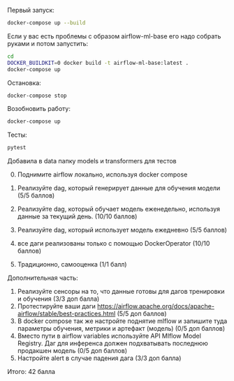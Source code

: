 Первый запуск:
```bash
docker-compose up --build
```
Если у вас есть проблемы с образом airflow-ml-base его надо собрать руками и потом запустить:
```bash
cd
DOCKER_BUILDKIT=0 docker build -t airflow-ml-base:latest .
docker-compose up
```

Остановка:
```bash
docker-compose stop
```

Возобновить работу:
```bash
docker-compose up
```

Тесты:
```bash
pytest
```
Добавила в data папку models и transformers для тестов

0. Поднимите airflow локально, используя docker compose

1. Реализуйте dag, который генерирует данные для обучения модели (5/5 баллов)

2. Реализуйте dag, который обучает модель еженедельно, используя данные за текущий день. (10/10 баллов)

3. Реализуйте dag, который использует модель ежедневно (5/5 баллов)

4. все даги реализованы только с помощью DockerOperator (10/10 баллов)

5. Традиционно, самооценка (1/1 балл)

Дополнительная часть:

1. Реализуйте сенсоры на то, что данные готовы для дагов тренировки и обучения (3/3 доп балла)
2. Протестируйте ваши даги https://airflow.apache.org/docs/apache-airflow/stable/best-practices.html (5/5 доп баллов)
3. В docker compose так же настройте поднятие mlflow и запишите туда параметры обучения, метрики и артефакт (модель) (0/5 доп баллов)
4. Вместо пути в airflow variables используйте API Mlflow Model Registry. Даг для инференса должен подхватывать последнюю продакшен модель (0/5 доп баллов)
5. Настройте alert в случае падения дага (3/3 доп балла)

Итого: 42 балла